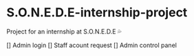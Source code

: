 # S.O.N.E.D.E-internship-project
Project for an internship at S.O.N.E.D.E 💦

[] Admin login
[] Staff acount request
[] Admin control panel

